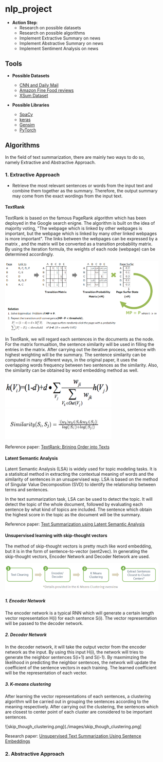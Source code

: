 # nlp_project

* **Action Step**:
  * Research on possible datasets
  * Research on possible algorithms 
  * Implement Extractive Summary on news
  * Implement Abstractive Summary on news
  * Implement Sentiment Analysis on news 

## Tools 

* **Possible Datasets**
  * [CNN and Daily Mail](https://github.com/abisee/cnn-dailymail)
  * [Amazon Fine Food reviews](https://www.kaggle.com/snap/amazon-fine-food-reviews#Reviews.csv)
  * [XSum Dataset](https://github.com/EdinburghNLP/XSum)
 
* **Possible Libraries**
  * [SpaCy](https://spacy.io/)
  * [keras](https://www.tensorflow.org/guide/keras)
  * [Gensim](https://radimrehurek.com/gensim/)
  * [PyTorch](https://pytorch.org/) 

## Algorithms 

In the field of text summarization, there are mainly two ways to do so, namely Extractive and Abstractive Approach.

### 1. Extractive Approach 

* Retrieve the most relevant sentences or words from the input text and combine them together as the summary. Therefore, the output summary may come from the exact wordings from the input text.

#### TextRank

TextRank is based on the famous PageRank algorithm which has been deployed in the Google search enigne. The algorithm is built on the idea of majority voting, "The webpage which is linked by other webpages is important, but the webpage which is linked by many other linked webpages is more important".  The links between the webpages can be expressed by a matrix , and the matrix will be converted as a transition probability matrix.  By using the iteration formula, the weights of each node (webpage) can be determined accordingly.

![page_rank.png](./images/page_rank.png)

In TextRank, we will regard each sentences in the documents as the node. For the matrix formualtion, the sentence similarity will be used in filling the entries in the matrix. After carrying out the iterative process, sentence with highest weighting will be the summary.  The sentence similarity can be computed in many different ways, in the original paper, it uses the overlapping words frequency between two sentences as the similarity.  Also, the similarity can be obtained by word embedding method as well.

<img src="/images/text_rank_formula.png"  width="350" height="100">
<img src="/images/text_rank_similarity.png"  width="350" height="100">

Reference paper: 
[TextRank: Brining Order into Texts](https://web.eecs.umich.edu/~mihalcea/papers/mihalcea.emnlp04.pdf)

#### Latent Semantic Analysis 

Latent Semantic Analysis (LSA) is widely used for topic modeling tasks. It is a statisitcal method in extracting the contextual meaning of words and the similarity of sentences in an unsupervised way. LSA is based on the method of Singular Value Decomposition (SVD) to identify the relationship between terms and sentences.

In the text summarization task, LSA can be used to detect the topic. It will detect the topic of the whole document, followed by evaluating each sentence by what kind of topics are included. The sentence which obtain the highest score in the topic as the document will be the summary.

Reference paper:
[Text Summarization using Latent Semantic Analysis](https://www.researchgate.net/publication/220195824_Text_summarization_using_Latent_Semantic_Analysis)

#### Unsupervised learning with skip-thought vectors 

The method of skip-thought vectors is pretty much like word embedding, but it is in the form of sentence-to-vector (sent2vec). In generating the skip-thought vectors, Encoder Network and Decoder Network are used.

![skip_thought_pipeline.PNG](./images/skip_thought_pipeline.PNG)

##### 1. Encoder Network
The encoder network is a typical RNN which will generate a certain length vector representation H(i) for each sentence S(i). The vector representation will be passed to the decoder network.

##### 2. Decoder Network
In the decoder network, it will take the output vector from the encoder network as the input.  By using this input H(i), the network will tries to generate the neighbor sentences S(i+1) and S(i-1). By maxmimzing the likelihood in predicting the neighbor sentences, the network will update the coefficient of the sentence vectors in each training.  The learned coefficient will be the representation of each vector. 

##### 3. K-means clustering 
After learning the vector representations of each sentences, a clustering algorithm will be carried out in grouping the sentences according to the meaning respectively.  After carrying out the clustering, the sentences which are closest to center point of each cluster are considered to be important sentences.    

![skip_though_clustering.png](./images/skip_though_clustering.png]

Research paper:
[Unsupervised Text Summarization Using Sentence Embeddings](https://www.cs.utexas.edu/~asaran/reports/summarization.pdf)

### 2. Abstractive Approach 
